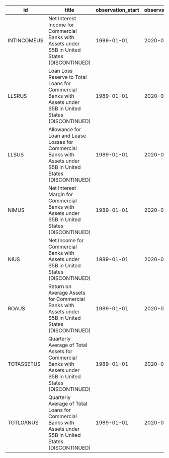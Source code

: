 | id          | title                                                                                                          | observation_start   | observation_end   |
|-------------|----------------------------------------------------------------------------------------------------------------|---------------------|-------------------|
| INTINCOMEUS | Net Interest Income for Commercial Banks with Assets under $5B in United States (DISCONTINUED)                 | 1989-01-01          | 2020-07-01        |
| LLSRUS      | Loan Loss Reserve to Total Loans for Commercial Banks with Assets under $5B in United States (DISCONTINUED)    | 1989-01-01          | 2020-07-01        |
| LLSUS       | Allowance for Loan and Lease Losses for Commercial Banks with Assets under $5B in United States (DISCONTINUED) | 1989-01-01          | 2020-07-01        |
| NIMUS       | Net Interest Margin for Commercial Banks with Assets under $5B in United States (DISCONTINUED)                 | 1989-01-01          | 2020-07-01        |
| NIUS        | Net Income for Commercial Banks with Assets under $5B in United States (DISCONTINUED)                          | 1989-01-01          | 2020-07-01        |
| ROAUS       | Return on Average Assets for Commercial Banks with Assets under $5B in United States (DISCONTINUED)            | 1989-01-01          | 2020-07-01        |
| TOTASSETUS  | Quarterly Average of Total Assets for Commercial Banks with Assets under $5B in United States (DISCONTINUED)   | 1989-01-01          | 2020-07-01        |
| TOTLOANUS   | Quarterly Average of Total Loans for Commercial Banks with Assets under $5B in United States (DISCONTINUED)    | 1989-01-01          | 2020-07-01        |